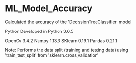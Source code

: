 # ML_Model_Accuracy
Calculated the accuracy of the 'DecissionTreeClassifier' model

Python
Developed in Python 3.6.5 

OpenCv 3.4.2
Numpy 1.13.3
SKlearn 0.19.1
Pandas 0.21.1

Note:
Performs the data split (training and testing data) using 'train_test_split' from 'sklearn.cross_validation'
